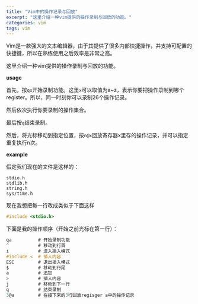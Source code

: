 ```yaml
---
title: "Vim中的操作记录与回放"
excerpt: "这里介绍一种vim提供的操作录制与回放的功能。"
categories: vim
tags: vim
---
```


Vim是一款强大的文本编辑器，由于其提供了很多内部快捷操作，并支持可配置的快捷键，所以在熟练使用之后效率是非常之高。

这里介绍一种vim提供的操作录制与回放的功能。

**usage**

首先，按`qx`开始录制功能。这里`x`可以取值为a~z，表示你要把操作录制到哪个register。所以，同一时刻你可以录制26个操作记录。

然后依次执行你要录制的操作集合。

最后按`q`结束录制。

然后，将光标移动到指定位置，按`n@x`回放寄存器x里存的操作记录，并可以指定重复执行n次。

**example**

假定我们现在的文件是这样的：

```
stdio.h
stdlib.h
string.h
sys/time.h
```

现在我想把每一行改成类似于下面这样

```c
#include <stdio.h>
```

下面是我的操作顺序（开始之前光标在第一行）：

```c
qa          # 开始录制功能
^           # 移动到行首
i           # 进入插入模式
#include <  # 插入内容
ESC         # 退出插入模式
$           # 移动到行尾
a           # 追加
>           # 插入内容
j           # 移动到下一行
q           # 结束录制
3@a         # 在接下来的3行回放regisger a中的操作记录
```
